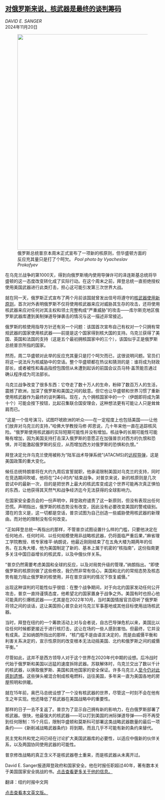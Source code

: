 <!--1732077422000-->
[对俄罗斯来说，核武器是最终的谈判筹码](https://cn.nytimes.com/usa/20241120/russia-nuclear-weapons-ukraine/)
------

<address>DAVID E. SANGER</address><time pudate="2024-11-20 12:27:26" datetime="2024-11-20 12:27:26">2024年11月20日</time><figure><img src="https://images.weserv.nl/?url=static01.nyt.com/images/2024/11/19/multimedia/19dc-assess-ltwf/19dc-assess-ltwf-master1050.jpg" width="1050" height="700"><figcaption>俄罗斯总统普京本周末正式宣布了一项新的核原则，但华盛顿方面的反应充其量只是打了个呵欠。 <cite>Pool photo by Vyacheslav Prokofyev</cite></figcaption></figure><section><p>在乌克兰战争的第1000天，得到向俄罗斯境内使用导弹许可的泽连斯基总统将华盛顿的这一态度改变转化成了实际行动。在这个周末之前，拜登总统一直拒绝授权使用美国武器进行此类打击，担心这可能引发第三次世界大战。</p><p>就在同一天，俄罗斯正式宣布了两个月前该国就曾发出信号将遵守的<a href="https://www.nytimes.com/2024/11/19/world/europe/putin-russia-nuclear-weapons-missiles.html">核武器使用新原则</a>，首次对外表明俄罗斯不仅将使用核武器来应对威胁其生存的攻击，还将使用核武器来应对任何对其主权和领土完整构成“严重威胁”的攻击——库尔斯克地区俄罗斯武器库遭到美制弹道导弹袭击的情况与这一描述非常接近。</p><p>俄罗斯的核使用指导方针还有另一个问题：该国首次宣布自己有权对一个只拥有常规武器的国家使用核武器——前提是这个国家得到核大国的支持。乌克兰获得了美国、英国和法国的支持（这是五个最初拥核国家中的三个），该国似乎正是俄罗斯总统普京所指的国家。</p><p>然而，周二华盛顿对此举的反应充其量只是打个呵欠而已，这很说明问题。官员们将这一说法斥为核威胁中的空话。整个华盛顿都在热议和猜测的是：谁将成为财政部长，或者被性和毒品指控包围但从未遭到起诉的前国会议员马特·盖茨能否通过确认程序成为司法部长。</p><p>乌克兰战争改变了很多东西：它夺走了数十万人的生命，粉碎了数百万人的生活，震撼了欧洲，加深了俄罗斯和美国之间的敌意。但它也让华盛顿和世界习惯了重新使用核武器作为最终的谈判筹码。现在，九个拥核国家中的一个（伊朗即将成为第十个）可能会按下按钮，比起召集联合国安理会，这种想法更有可能让人只是耸耸肩而已。</p><p>“这是一个信号演习，试图吓唬欧洲的听众——在一定程度上也包括美国——让他们放弃对乌克兰的支持，”哈佛大学教授马修·邦恩说，几十年来他一直在追踪核风险。“俄罗斯使用核武器的实际短期可能性并没有增加。核战争的长期可能性可能略有增加，因为美国支持打击深入俄罗斯的意愿正在加强普京对西方的仇恨和恐惧，并可能激起俄罗斯的反应，从而增加西方对俄罗斯的恐惧和仇恨。”</p><p>拜登决定允许乌克兰使用被称为“陆军战术导弹系统”(ATACMS)的<a href="https://www.nytimes.com/2024/11/17/us/politics/biden-ukraine-russia-atacms-missiles.html">远程导弹</a>，这是美国政策的重大变化。</p><p>候任总统特朗普将在大约九周后宣誓就职，他承诺限制美国对乌克兰的支持，同时在竞选期间吹嘘，他将在“24小时内”结束战争。对普京来说，新的核原则是几次尝试中的最新一次，目的是把世界上最大的核武库变成这个世界可能再次真正惧怕的东西，让他获得其天然气和战争经济迄今无法获得的全球影响力。</p><p>在国家安全委员会的一份声明中，拜登政府谴责了这一新原则，但没有表现出任何恐慌。声明指出，俄罗斯的核态势没有改变，因此没有必要改变美国的警戒级别。潜在的含义是，这一切都是空话，普京试图为自己创造一些威胁使用核武器的新理由。而对他的限制没有任何改变。</p><p>“正如拜登总统一再指出的那样，不管普京试图设置什么样的门槛，只要他决定在任何地点、任何时间、以任何规模使用非战略核武器，仍将面临严重后果，”麻省理工学院教授、核专家维平·纳朗说，他最近刚刚结束了在五角大楼为期两年的任务。在五角大楼，他为美国制定了新的、基本上属于机密的“核指南”，这份指南更多关注中国日益增长的核武库，以及中俄伙伴关系。</p><p>“普京仍然需要考虑美国和全球的反应，以及对局势升级的管理，”纳朗指出。“即使俄罗斯的核原则做了这些修改，我仍然非常有信心，美国和北约的常规态势及核态势有能力阻止俄罗斯的核使用，并在普京误判的情况下恢复威慑。”</p><p>出现这种误判的可能性似乎很低：在整个战争期间，对于向北约国家发动任何公开攻击，普京一直持谨慎态度，他希望北约国家置身于战争之外。美国有时也担心他可能真的引爆核武器——尤其是在2022年10月，当时美国情报官员窃听了俄罗斯将领之间的谈话，这让美国担心普京会对乌克兰军事基地或其他目标使用战场核武器。</p><p>当时，拜登在纽约的一个筹款活动上对与会者说，自古巴导弹危机以来，美国比以往任何时候都更接近于进行核打击，这让在场的一些人感到害怕。但最终，它并没有成真。正如纳朗所指出的那样，“核门槛不是由语言决定的，而是由威慑平衡和利害关系决定的，宣示性原则的改变根本无法动摇美国、北约和俄罗斯之间的威慑平衡。”</p><p>尽管如此，这并不是西方领导人对于这个世界在2020年代中期的设想。后冷战时代始于俄罗斯和美国以迅猛的速度拆除武器。苏联解体时，乌克兰交出了数以千计的核武器，以换取俄罗斯、美国和其他国家的安全保证。许多乌克兰人<a href="https://www.nytimes.com/2022/02/05/science/ukraine-nuclear-weapons.html">至今仍对此感到遗憾</a>。这些弹头被混合制成核电燃料，运往美国，多年来一直为美国各地的房屋照明和供暖。</p><p>就在15年前，奥巴马总统设想了一个没有核武器的世界，尽管这一时刻不会在他有生之年实现。他还降低了核武器在美国战略中的重要性。</p><p>那样的日子一去不复返了。普京为了显示自己拥有新的影响力，在白俄罗斯部署了核武器。很快，他最强大的核武器——可以打到美国的洲际弹道导弹——将不再受到任何限制：15个月后，限制华盛顿和莫斯科可部署这类战略武器数量的最后一项条约——《新削减战略武器条约》将到期，而且几乎不可能有新的条约来替代。</p><p>民主党和共和党之间已经在讨论扩大美国武器库的必要性，以适应中俄新的伙伴关系，以及两国协同使用武器的可能性。</p><p>普京修改战略的真正含义不是核武器卷土重来，而是核武器从未离开过。</p></section><footer><p>David E. Sanger报道拜登政府和国家安全。他在时报任职超过40年，著有数本关于美国国家安全挑战的书。<a rel="nofollow" target="_blank" href="https://www.nytimes.com/by/david-e-sanger">点击查看更多关于他的信息。</a></p><p>翻译：纽约时报中文网</p><a rel="nofollow" target="_blank" href="https://www.nytimes.com/2024/11/19/us/politics/russia-nuclear-weapons-ukraine.html">点击查看本文英文版。</a></footer>
